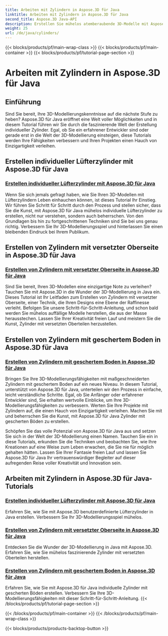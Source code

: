 ```yaml
---
title: Arbeiten mit Zylindern in Aspose.3D für Java
linktitle: Arbeiten mit Zylindern in Aspose.3D für Java
second_title: Aspose.3D Java-API
description: Erstellen Sie mühelos atemberaubende 3D-Modelle mit Aspose.3D für Java! Erfahren Sie anhand von Tutorials, wie Sie Lüfterzylinder, Zylinder mit versetztem Oberteil und Zylinder mit abgeschrägtem Boden erstellen.
weight: 25
url: /de/java/cylinders/
---
```


{{< blocks/products/pf/main-wrap-class >}}
{{< blocks/products/pf/main-container >}}
{{< blocks/products/pf/tutorial-page-section >}}

# Arbeiten mit Zylindern in Aspose.3D für Java

## Einführung

Sind Sie bereit, Ihre 3D-Modellierungskenntnisse auf die nächste Stufe zu heben? Aspose.3D für Java eröffnet eine Welt voller Möglichkeiten und in diesem Tutorial führen wir Sie durch die faszinierende Welt der Erstellung individueller Zylinder. Egal, ob Sie ein erfahrener Entwickler sind oder gerade erst in die Welt der 3D-Modellierung einsteigen, diese Tutorials werden Ihre Fähigkeiten verbessern und Ihren Projekten einen Hauch von Einzigartigkeit verleihen.

## Erstellen individueller Lüfterzylinder mit Aspose.3D für Java

### [Erstellen individueller Lüfterzylinder mit Aspose.3D für Java](./creating-fan-cylinders/)

Wenn Sie sich jemals gefragt haben, wie Sie Ihren 3D-Modellen mit Lüfterzylindern Leben einhauchen können, ist dieses Tutorial Ihr Einstieg. Wir führen Sie Schritt für Schritt durch den Prozess und stellen sicher, dass Sie die Kunst, mit Aspose.3D für Java mühelos individuelle Lüfterzylinder zu erstellen, nicht nur verstehen, sondern auch beherrschen. Von den Grundlagen bis hin zu fortgeschrittenen Techniken sind Sie bei uns genau richtig. Verbessern Sie Ihr 3D-Modellierungsspiel und hinterlassen Sie einen bleibenden Eindruck bei Ihrem Publikum.

## Erstellen von Zylindern mit versetzter Oberseite in Aspose.3D für Java

### [Erstellen von Zylindern mit versetzter Oberseite in Aspose.3D für Java](./creating-cylinders-with-offset-top/)

Sind Sie bereit, Ihren 3D-Modellen eine einzigartige Note zu verleihen? Tauchen Sie mit Aspose.3D in die Wunder der 3D-Modellierung in Java ein. Dieses Tutorial ist Ihr Leitfaden zum Erstellen von Zylindern mit versetzter Oberseite, einer Technik, die Ihren Designs eine Ebene der Raffinesse verleiht. Befolgen Sie unsere Schritt-für-Schritt-Anleitung, und schon bald werden Sie mühelos auffällige Modelle herstellen, die aus der Masse herausstechen. Lassen Sie Ihrer Kreativität freien Lauf und meistern Sie die Kunst, Zylinder mit versetzten Oberteilen herzustellen.

## Erstellen von Zylindern mit geschertem Boden in Aspose.3D für Java

### [Erstellen von Zylindern mit geschertem Boden in Aspose.3D für Java](./creating-cylinders-with-sheared-bottom/)

Bringen Sie Ihre 3D-Modellierungsfähigkeiten mit maßgeschneiderten Zylindern mit geschertem Boden auf ein neues Niveau. In diesem Tutorial, unterstützt von Aspose.3D für Java, unterteilen wir den Prozess in einfache, leicht verständliche Schritte. Egal, ob Sie Anfänger oder erfahrener Entwickler sind, Sie erhalten wertvolle Einblicke, um Ihre 3D-Modellierungsfähigkeiten zu verbessern. Werten Sie Ihre Projekte mit Zylindern auf, die einen Hauch von Einzigartigkeit verleihen. Machen Sie mit und beherrschen Sie die Kunst, mit Aspose.3D für Java Zylinder mit gescherten Böden zu erstellen.

Schöpfen Sie das volle Potenzial von Aspose.3D für Java aus und setzen Sie sich in der Welt der 3D-Modellierung einen Namen. Tauchen Sie ein in diese Tutorials, erkunden Sie die Techniken und beobachten Sie, wie Ihre Kreationen auf eine Weise zum Leben erwachen, die Sie nie für möglich gehalten hätten. Lassen Sie Ihrer Fantasie freien Lauf und lassen Sie Aspose.3D für Java Ihr vertrauenswürdiger Begleiter auf dieser aufregenden Reise voller Kreativität und Innovation sein.
## Arbeiten mit Zylindern in Aspose.3D für Java-Tutorials
### [Erstellen individueller Lüfterzylinder mit Aspose.3D für Java](./creating-fan-cylinders/)
Erfahren Sie, wie Sie mit Aspose.3D benutzerdefinierte Lüfterzylinder in Java erstellen. Verbessern Sie Ihr 3D-Modellierungsspiel mühelos.
### [Erstellen von Zylindern mit versetzter Oberseite in Aspose.3D für Java](./creating-cylinders-with-offset-top/)
Entdecken Sie die Wunder der 3D-Modellierung in Java mit Aspose.3D. Erfahren Sie, wie Sie mühelos faszinierende Zylinder mit versetzten Oberteilen herstellen.
### [Erstellen von Zylindern mit geschertem Boden in Aspose.3D für Java](./creating-cylinders-with-sheared-bottom/)
Erfahren Sie, wie Sie mit Aspose.3D für Java individuelle Zylinder mit gescherten Böden erstellen. Verbessern Sie Ihre 3D-Modellierungsfähigkeiten mit dieser Schritt-für-Schritt-Anleitung.
{{< /blocks/products/pf/tutorial-page-section >}}

{{< /blocks/products/pf/main-container >}}
{{< /blocks/products/pf/main-wrap-class >}}

{{< blocks/products/products-backtop-button >}}
